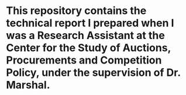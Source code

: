 # This repository contains the technical report I prepared when I was a Research Assistant at the Center for the Study of Auctions, Procurements and Competition Policy, under the supervision of Dr. Marshal. 